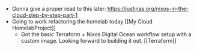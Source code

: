 - Gonna give a proper read to this later: https://justinas.org/nixos-in-the-cloud-step-by-step-part-1
- Going to work refactoring the homelab today [[My Cloud HomelabProject]]
	- Got the basic Terraform + Nixos Digital Ocean workflow setup with a custom image. Looking forward to building it out. [[Terraform]] 